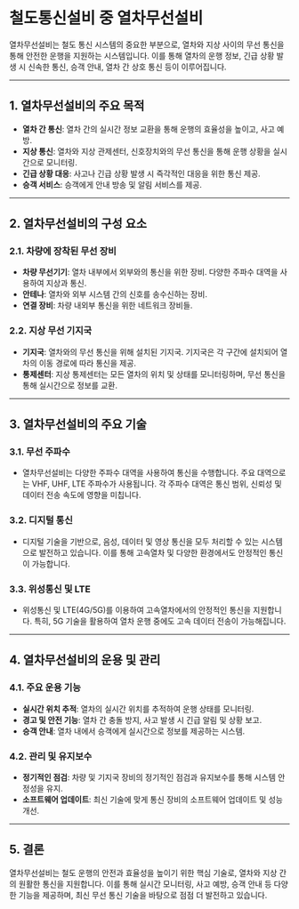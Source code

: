 # 철도통신설비 중 열차무선설비

열차무선설비는 철도 통신 시스템의 중요한 부분으로, 열차와 지상 사이의 무선 통신을 통해 안전한 운행을 지원하는 시스템입니다. 이를 통해 열차의 운행 정보, 긴급 상황 발생 시 신속한 통신, 승객 안내, 열차 간 상호 통신 등이 이루어집니다.

---

## 1. **열차무선설비의 주요 목적**

- **열차 간 통신**: 열차 간의 실시간 정보 교환을 통해 운행의 효율성을 높이고, 사고 예방.
- **지상 통신**: 열차와 지상 관제센터, 신호장치와의 무선 통신을 통해 운행 상황을 실시간으로 모니터링.
- **긴급 상황 대응**: 사고나 긴급 상황 발생 시 즉각적인 대응을 위한 통신 제공.
- **승객 서비스**: 승객에게 안내 방송 및 알림 서비스를 제공.

---

## 2. **열차무선설비의 구성 요소**

### 2.1. **차량에 장착된 무선 장비**
- **차량 무선기기**: 열차 내부에서 외부와의 통신을 위한 장비. 다양한 주파수 대역을 사용하여 지상과 통신.
- **안테나**: 열차와 외부 시스템 간의 신호를 송수신하는 장비.
- **연결 장비**: 차량 내외부 통신을 위한 네트워크 장비들.

### 2.2. **지상 무선 기지국**
- **기지국**: 열차와의 무선 통신을 위해 설치된 기지국. 기지국은 각 구간에 설치되어 열차의 이동 경로에 따라 통신을 제공.
- **통제센터**: 지상 통제센터는 모든 열차의 위치 및 상태를 모니터링하며, 무선 통신을 통해 실시간으로 정보를 교환.

---

## 3. **열차무선설비의 주요 기술**

### 3.1. **무선 주파수**
- 열차무선설비는 다양한 주파수 대역을 사용하여 통신을 수행합니다. 주요 대역으로는 VHF, UHF, LTE 주파수가 사용됩니다. 각 주파수 대역은 통신 범위, 신뢰성 및 데이터 전송 속도에 영향을 미칩니다.

### 3.2. **디지털 통신**
- 디지털 기술을 기반으로, 음성, 데이터 및 영상 통신을 모두 처리할 수 있는 시스템으로 발전하고 있습니다. 이를 통해 고속열차 및 다양한 환경에서도 안정적인 통신이 가능합니다.

### 3.3. **위성통신 및 LTE**
- 위성통신 및 LTE(4G/5G)를 이용하여 고속열차에서의 안정적인 통신을 지원합니다. 특히, 5G 기술을 활용하여 열차 운행 중에도 고속 데이터 전송이 가능해집니다.

---

## 4. **열차무선설비의 운용 및 관리**

### 4.1. **주요 운용 기능**
- **실시간 위치 추적**: 열차의 실시간 위치를 추적하여 운행 상태를 모니터링.
- **경고 및 안전 기능**: 열차 간 충돌 방지, 사고 발생 시 긴급 알림 및 상황 보고.
- **승객 안내**: 열차 내에서 승객에게 실시간으로 정보를 제공하는 시스템.
  
### 4.2. **관리 및 유지보수**
- **정기적인 점검**: 차량 및 기지국 장비의 정기적인 점검과 유지보수를 통해 시스템 안정성을 유지.
- **소프트웨어 업데이트**: 최신 기술에 맞게 통신 장비의 소프트웨어 업데이트 및 성능 개선.

---

## 5. **결론**

열차무선설비는 철도 운행의 안전과 효율성을 높이기 위한 핵심 기술로, 열차와 지상 간의 원활한 통신을 지원합니다. 이를 통해 실시간 모니터링, 사고 예방, 승객 안내 등 다양한 기능을 제공하며, 최신 무선 통신 기술을 바탕으로 점점 더 발전하고 있습니다.

